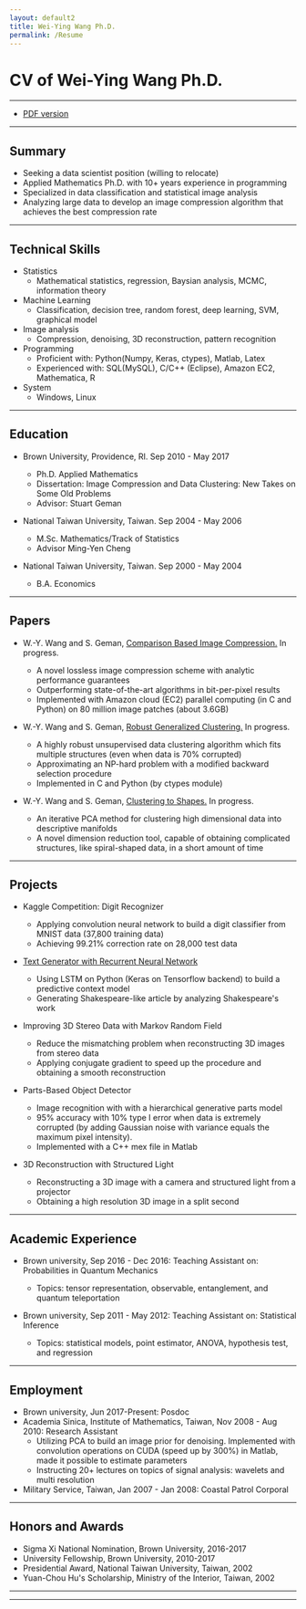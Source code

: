 ```yaml
---
layout: default2
title: Wei-Ying Wang Ph.D. 
permalink: /Resume
---
```


# CV of Wei-Ying Wang Ph.D.
---

* [PDF version](/assets/WeiyingWang_CV.pdf)


---
## Summary ##
* Seeking a data scientist position (willing to relocate)
* Applied Mathematics Ph.D. with 10+ years experience in programming
* Specialized in data classification and statistical image analysis
* Analyzing large data to develop an image compression algorithm that achieves the best compression rate

---
## Technical Skills
* Statistics
  * Mathematical statistics, regression, Baysian analysis, MCMC, information theory
* Machine Learning
  * Classification, decision tree, random forest, deep learning, SVM, graphical model
* Image analysis
  * Compression, denoising, 3D reconstruction, pattern recognition		  
* Programming	
  * Proficient with: Python(Numpy, Keras, ctypes), Matlab,  Latex
  * Experienced with: SQL(MySQL), C/C++ (Eclipse), Amazon EC2, Mathematica, R
* System
  * Windows, Linux

---
## Education

* Brown University, Providence, RI. Sep 2010 - May 2017
  * Ph.D. Applied Mathematics
  * Dissertation: Image Compression and Data Clustering: New Takes on Some Old Problems
  * Advisor: Stuart Geman
	
* National Taiwan University, Taiwan. Sep 2004 - May 2006
  * M.Sc. Mathematics/Track of Statistics
  * Advisor Ming-Yen Cheng
* National Taiwan University, Taiwan. Sep 2000 - May 2004
  * B.A. Economics
  

--- 
## Papers
  * W.-Y. Wang and S. Geman, [Comparison Based Image Compression.](/CBIC) In progress. 		
	* A novel lossless image compression scheme with analytic performance guarantees 
	* Outperforming state-of-the-art algorithms in bit-per-pixel results
	* Implemented with Amazon cloud (EC2) parallel computing (in C and Python) on 80 million image patches (about 3.6GB)		

  * W.-Y. Wang and S. Geman, [Robust Generalized Clustering.](/RRA)  In progress.
	*  A highly robust unsupervised data clustering algorithm which fits multiple structures (even when data is 70% corrupted) 
	* Approximating an NP-hard problem with a modified backward selection procedure
	* Implemented in C and Python (by ctypes module)
	
  * W.-Y. Wang and S. Geman, [Clustering to Shapes.](/PSA)  In progress.
	* An iterative PCA method for clustering high dimensional data into descriptive manifolds
	* A novel dimension reduction tool, capable of obtaining complicated structures, like spiral-shaped data, in a short amount of time		
	
---
## Projects ##
  * Kaggle Competition: Digit Recognizer
	* Applying convolution neural network to build a digit classifier from MNIST data (37,800 training data)
	* Achieving 99.21% correction rate on 28,000 test data

  * [Text Generator with Recurrent Neural Network](/LSTM)
	* Using LSTM on Python (Keras on Tensorflow backend) to build a predictive context model
	* Generating Shakespeare-like article by analyzing Shakespeare's work
	
  * Improving 3D Stereo Data with Markov Random Field
	*  Reduce the mismatching problem when reconstructing 3D images from stereo data
	*  Applying conjugate gradient to speed up the procedure and obtaining a smooth reconstruction
	
  * Parts-Based Object Detector
	* Image recognition with with a hierarchical generative parts model
	* 95% accuracy with 10% type I error when data is extremely corrupted (by adding Gaussian noise with variance equals the maximum pixel intensity).
	* Implemented with a C++ mex file in Matlab	
	
  * 3D Reconstruction with Structured Light
	* Reconstructing a 3D image with a camera and structured light from a projector
	* Obtaining a high resolution 3D image in a split second
		
---	
## Academic Experience
  * Brown university, Sep 2016 - Dec 2016: Teaching Assistant on: Probabilities in Quantum Mechanics
    *  Topics: tensor representation, observable, entanglement, and quantum teleportation 

  * Brown university, Sep 2011 - May 2012: Teaching Assistant on: Statistical Inference
    *  Topics: statistical models, point estimator, ANOVA, hypothesis test, and regression
	
---
## Employment
  * Brown university, Jun 2017-Present: Posdoc
  * Academia Sinica, Institute of Mathematics, Taiwan, Nov 2008 - Aug 2010: Research Assistant
	*  Utilizing PCA to build an image prior for denoising. Implemented with convolution operations on CUDA (speed up by 300%) in Matlab, made it possible to estimate parameters
	*  Instructing 20+ lectures on topics of signal analysis: wavelets and multi resolution
  * Military Service, Taiwan, Jan 2007 - Jan 2008: Coastal Patrol Corporal
  
--- 
## Honors and Awards
  * Sigma Xi National Nomination, Brown University, 2016-2017
  * University Fellowship, Brown University, 2010-2017
  * Presidential Award, National Taiwan University, Taiwan, 2002
  * Yuan-Chou Hu's Scholarship, Ministry of the Interior, Taiwan, 2002

----
****
